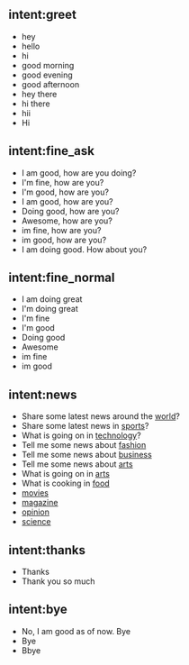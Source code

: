## intent:greet
- hey
- hello
- hi
- good morning
- good evening
- good afternoon
- hey there
- hi there
- hii
- Hi


## intent:fine_ask

- I am good, how are you doing?
- I'm fine, how are you?
- I'm good, how are you?
- I am good, how are you?
- Doing good, how are you?
- Awesome, how are you?
- im fine, how are you?
- im good, how are you?
- I am doing good. How about you?


## intent:fine_normal

- I am doing great
- I'm doing great
- I'm fine
- I'm good
- Doing good
- Awesome
- im fine
- im good


## intent:news
- Share some latest news around the [world](category)?
- Share some latest news in [sports](category)?
- What is going on in [technology](category)?
- Tell me some news about [fashion](category)
- Tell me some news about [business](category)
- Tell me some news about [arts](category)
- What is going on in [arts](category)
- What is cooking in [food](category)
- [movies](category)
- [magazine](category)
- [opinion](category)
- [science](category)


## intent:thanks
- Thanks
- Thank you so much

## intent:bye
- No, I am good as of now. Bye
- Bye
- Bbye